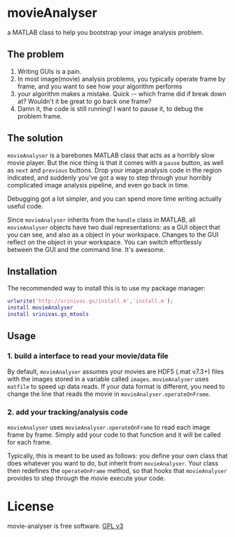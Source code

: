 # movieAnalyser

a MATLAB class to help you bootstrap your image analysis problem.

## The problem

1. Writing GUIs is a pain. 
2. In most image(movie) analysis problems, you typically operate frame by frame, and you want to see how your algorithm performs
3. your algorithm makes a mistake. Quick -- which frame did if break down at? Wouldn't it be great to go back one frame?
4. Damn it, the code is still running! I want to pause it, to debug the problem frame.

## The solution 

`movieAnalyser` is a barebones MATLAB class that acts as a horribly slow movie player. But the nice thing is that it comes with a `pause` button, as well as `next` and `previous` buttons. Drop your image analysis code in the region indicated, and suddenly you've got a way to step through your horribly complicated image analysis pipeline, and even go back in time. 

Debugging got a lot simpler, and you can spend more time writing actually useful code. 

Since `movieAnalyser` inherits from the `handle` class in MATLAB, all `movieAnalyser` objects have two dual representations: as a GUI object that you can see, and also as a object in your workspace. Changes to the GUI reflect on the object in your workspace. You can switch effortlessly between the GUI and the command line. It's awesome. 


## Installation

The recommended way to install this is to use my package manager:

```matlab
urlwrite('http://srinivas.gs/install.m','install.m'); 
install movieAnalyser
install srinivas.gs_mtools  
```

## Usage

### 1. build a interface to read your movie/data file

By default, `movieAnalyser` assumes your movies are HDF5 (.mat v7.3+) files with the images stored in a variable called `images`. `movieAnalyser` uses `matfile` to speed up data reads. If your data format is different, you need to change the line that reads the movie in `movieAnalyser.operateOnFrame`. 

### 2. add your tracking/analysis code 

`movieAnalyser` uses  `movieAnalyser.operateOnFrame` to read each image frame by frame. Simply add your code to that function and it will be called for each frame. 

Typically, this is meant to be used as follows: you define your own class that does whatever you want to do, but inherit from `movieAnalyser`. Your class then redefines the `operateOnFrame` method, so that hooks that `movieAnalyser` provides to step through the movie execute your code. 

# License 

movie-analyser is free software. 
[GPL v3](https://www.gnu.org/licenses/gpl-3.0.txt)
